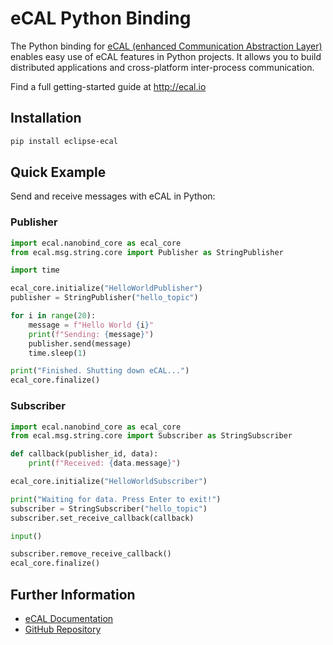 # eCAL Python Binding

The Python binding for [eCAL (enhanced Communication Abstraction Layer)](https://github.com/eclipse-ecal/ecal) enables easy use of eCAL features in Python projects. It allows you to build distributed applications and cross-platform inter-process communication.

Find a full getting-started guide at http://ecal.io

## Installation

```bash
pip install eclipse-ecal
```

## Quick Example

Send and receive messages with eCAL in Python:

### Publisher

```python
import ecal.nanobind_core as ecal_core
from ecal.msg.string.core import Publisher as StringPublisher

import time

ecal_core.initialize("HelloWorldPublisher")
publisher = StringPublisher("hello_topic")

for i in range(20):
    message = f"Hello World {i}"
    print(f"Sending: {message}")
    publisher.send(message)
    time.sleep(1)

print("Finished. Shutting down eCAL...")
ecal_core.finalize()
```

### Subscriber

```python
import ecal.nanobind_core as ecal_core
from ecal.msg.string.core import Subscriber as StringSubscriber

def callback(publisher_id, data):
    print(f"Received: {data.message}")

ecal_core.initialize("HelloWorldSubscriber")

print("Waiting for data. Press Enter to exit!")
subscriber = StringSubscriber("hello_topic")
subscriber.set_receive_callback(callback)

input()

subscriber.remove_receive_callback()
ecal_core.finalize()
```

## Further Information

- [eCAL Documentation](http://ecal.io)
- [GitHub Repository](https://github.com/eclipse-ecal/ecal)
